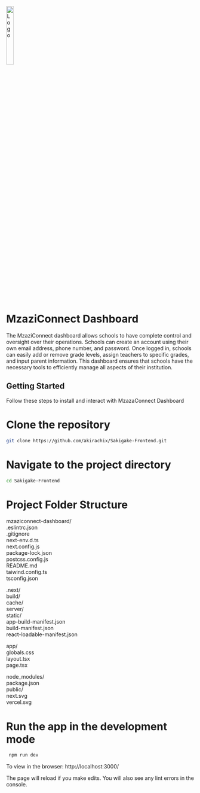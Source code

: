 
<img alt="Logo" align="center" src="https://res.cloudinary.com/dtu8pkzkp/image/upload/v1693517211/one_ov7azy.svg" width="20%"/>


# MzaziConnect Dashboard
The MzaziConnect dashboard allows schools to have complete control and oversight over their operations. Schools can create an account using their own email address, phone number, and password. Once logged in, schools can easily add or remove grade levels, assign teachers to specific grades, and input parent information. This dashboard ensures that schools have the necessary tools to efficiently manage all aspects of their institution.


## Getting Started
Follow these steps to install and interact with MzazaConnect Dashboard

# Clone the repository
``` sh 
git clone https://github.com/akirachix/Sakigake-Frontend.git
```

# Navigate to the project directory
``` sh 
cd Sakigake-Frontend
```

# Project Folder Structure
mzaziconnect-dashboard/
 <br/>
  .eslintrc.json
   <br/>
  .gitignore
   <br/>
  next-env.d.ts
   <br/>
  next.config.js
   <br/>
  package-lock.json
   <br/>
  postcss.config.js
   <br/>
  README.md
   <br/>
  taiwind.config.ts
   <br/>
  tsconfig.json
   <br/>

  .next/
   <br/>
    build/
     <br/>
    cache/
     <br/>
    server/
     <br/>
    static/
     <br/>
    app-build-manifest.json
     <br/>
    build-manifest.json
     <br/>
    react-loadable-manifest.json
     <br/>

  app/
   <br/>
    globals.css
     <br/>
    layout.tsx
     <br/>
    page.tsx
     <br/>

  node_modules/
   <br/>
  package.json
   <br/>
  public/
   <br/>
    next.svg
     <br/>
    vercel.svg
     <br/>

# Run the app in the development mode
``` sh
 npm run dev
 ```

To view in the browser: http://localhost:3000/

The page will reload if you make edits.
You will also see any lint errors in the console.